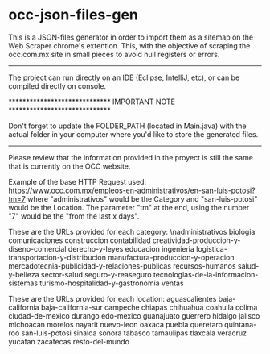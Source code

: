 # occ-json-files-gen
This is a JSON-files generator in order to import them as a sitemap on the Web Scraper chrome's extention. This, with the objective of scraping the occ.com.mx site in small pieces to avoid null registers or errors.

**************************************************************************

The project can run directly on an IDE (Eclipse, IntelliJ, etc), or can be compiled directly on console.

***************************** IMPORTANT NOTE *****************************

Don't forget to update the FOLDER_PATH (located in Main.java) with the actual folder in your computer where you'd like to store the generated files.

**************************************************************************

Please review that the information provided in the proyect is still the same that is currently on the OCC website.

Example of the base HTTP Request used: https://www.occ.com.mx/empleos-en-administrativos/en-san-luis-potosi?tm=7
    where "administrativos" would be the Category and "san-luis-potosi" would be the Location.
    The parameter "tm" at the end, using the number "7" would be the "from the last x days".

These are the URLs provided for each category:
    \nadministrativos
    biologia
    comunicaciones
    construccion
    contabilidad
    creatividad-produccion-y-diseno-comercial
    derecho-y-leyes
    educacion
    ingenieria
    logistica-transportacion-y-distribucion
    manufactura-produccion-y-operacion
    mercadotecnia-publicidad-y-relaciones-publicas
    recursos-humanos
    salud-y-belleza
    sector-salud
    seguro-y-reaseguro
    tecnologias-de-la-informacion-sistemas
    turismo-hospitalidad-y-gastronomia
    ventas

These are the URLs provided for each location:
    aguascalientes
    baja-california
    baja-california-sur
    campeche
    chiapas
    chihuahua
    coahuila
    colima
    ciudad-de-mexico
    durango
    edo-mexico
    guanajuato
    guerrero
    hidalgo
    jalisco
    michoacan
    morelos
    nayarit
    nuevo-leon
    oaxaca
    puebla
    queretaro
    quintana-roo
    san-luis-potosi
    sinaloa
    sonora
    tabasco
    tamaulipas
    tlaxcala
    veracruz
    yucatan
    zacatecas
    resto-del-mundo